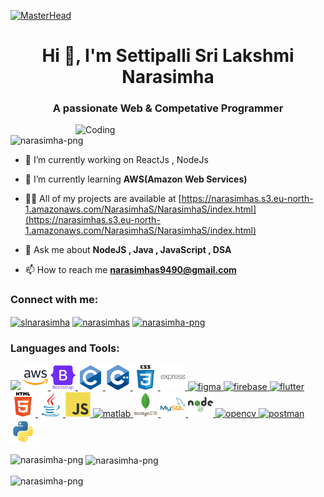 [![MasterHead](https://media.dev.to/dynamic/image/width=800%2Cheight=%2Cfit=scale-down%2Cgravity=auto%2Cformat=auto/https%3A%2F%2Fdev-to-uploads.s3.amazonaws.com%2Fuploads%2Farticles%2F8poooh7vsctzgstw6ent.gif)](https://narasimhas.s3.eu-north-1.amazonaws.com/NarasimhaS/NarasimhaS/index.html)
<h1 align="center">Hi 👋, I'm Settipalli Sri Lakshmi Narasimha</h1>
<h3 align="center">A passionate Web & Competative Programmer</h3>

<img align="right" alt="Coding" width="400" src="https://user-images.githubusercontent.com/74038190/216120981-b9507c36-0e04-4469-8e27-c99271b45ba5.png">

<p align="left"> <img src="https://komarev.com/ghpvc/?username=narasimha-png&label=Profile%20views&color=0e75b6&style=flat" alt="narasimha-png" /> </p>

- 🔭 I’m currently working on ReactJs , NodeJs

- 🌱 I’m currently learning **AWS(Amazon Web Services)**

- 👨‍💻 All of my projects are available at [https://narasimhas.s3.eu-north-1.amazonaws.com/NarasimhaS/NarasimhaS/index.html](https://narasimhas.s3.eu-north-1.amazonaws.com/NarasimhaS/NarasimhaS/index.html)

- 💬 Ask me about **NodeJS , Java , JavaScript , DSA**

- 📫 How to reach me **narasimhas9490@gmail.com**

<h3 align="left">Connect with me:</h3>
<p align="left">
<a href="https://linkedin.com/in/slnarasimha" target="blank"><img align="center" src="https://raw.githubusercontent.com/rahuldkjain/github-profile-readme-generator/master/src/images/icons/Social/linked-in-alt.svg" alt="slnarasimha" height="30" width="40" /></a>
<a href="https://www.codechef.com/users/narasimhas" target="blank"><img align="center" src="https://cdn.jsdelivr.net/npm/simple-icons@3.1.0/icons/codechef.svg" alt="narasimhas" height="30" width="40" /></a>
<a href="https://www.leetcode.com/narasimha-png" target="blank"><img align="center" src="https://raw.githubusercontent.com/rahuldkjain/github-profile-readme-generator/master/src/images/icons/Social/leet-code.svg" alt="narasimha-png" height="30" width="40" /></a>
</p>

<h3 align="left">Languages and Tools:</h3>
<p align="left"> <img src="https://th.bing.com/th/id/OIP.33CwBYkmnMfpA9Djup22JwHaHa?rs=1&pid=ImgDetMain" /></a> <a href="https://aws.amazon.com" target="_blank" rel="noreferrer"> <img src="https://raw.githubusercontent.com/devicons/devicon/master/icons/amazonwebservices/amazonwebservices-original-wordmark.svg" alt="aws" width="40" height="40"/> </a> <a href="https://getbootstrap.com" target="_blank" rel="noreferrer"> <img src="https://raw.githubusercontent.com/devicons/devicon/master/icons/bootstrap/bootstrap-plain-wordmark.svg" alt="bootstrap" width="40" height="40"/> </a> <a href="https://www.cprogramming.com/" target="_blank" rel="noreferrer"> <img src="https://raw.githubusercontent.com/devicons/devicon/master/icons/c/c-original.svg" alt="c" width="40" height="40"/> </a> <a href="https://www.w3schools.com/cpp/" target="_blank" rel="noreferrer"> <img src="https://raw.githubusercontent.com/devicons/devicon/master/icons/cplusplus/cplusplus-original.svg" alt="cplusplus" width="40" height="40"/> </a> <a href="https://www.w3schools.com/css/" target="_blank" rel="noreferrer"> <img src="https://raw.githubusercontent.com/devicons/devicon/master/icons/css3/css3-original-wordmark.svg" alt="css3" width="40" height="40"/> </a> <a href="https://expressjs.com" target="_blank" rel="noreferrer"> <img src="https://raw.githubusercontent.com/devicons/devicon/master/icons/express/express-original-wordmark.svg" alt="express" width="40" height="40"/> </a> <a href="https://www.figma.com/" target="_blank" rel="noreferrer"> <img src="https://www.vectorlogo.zone/logos/figma/figma-icon.svg" alt="figma" width="40" height="40"/> </a> <a href="https://firebase.google.com/" target="_blank" rel="noreferrer"> <img src="https://www.vectorlogo.zone/logos/firebase/firebase-icon.svg" alt="firebase" width="40" height="40"/> </a> <a href="https://flutter.dev" target="_blank" rel="noreferrer"> <img src="https://www.vectorlogo.zone/logos/flutterio/flutterio-icon.svg" alt="flutter" width="40" height="40"/> </a> <a href="https://www.w3.org/html/" target="_blank" rel="noreferrer"> <img src="https://raw.githubusercontent.com/devicons/devicon/master/icons/html5/html5-original-wordmark.svg" alt="html5" width="40" height="40"/> </a> <a href="https://www.java.com" target="_blank" rel="noreferrer"> <img src="https://raw.githubusercontent.com/devicons/devicon/master/icons/java/java-original.svg" alt="java" width="40" height="40"/> </a> <a href="https://developer.mozilla.org/en-US/docs/Web/JavaScript" target="_blank" rel="noreferrer"> <img src="https://raw.githubusercontent.com/devicons/devicon/master/icons/javascript/javascript-original.svg" alt="javascript" width="40" height="40"/> </a> <a href="https://www.mathworks.com/" target="_blank" rel="noreferrer"> <img src="https://upload.wikimedia.org/wikipedia/commons/2/21/Matlab_Logo.png" alt="matlab" width="40" height="40"/> </a> <a href="https://www.mongodb.com/" target="_blank" rel="noreferrer"> <img src="https://raw.githubusercontent.com/devicons/devicon/master/icons/mongodb/mongodb-original-wordmark.svg" alt="mongodb" width="40" height="40"/> </a> <a href="https://www.mysql.com/" target="_blank" rel="noreferrer"> <img src="https://raw.githubusercontent.com/devicons/devicon/master/icons/mysql/mysql-original-wordmark.svg" alt="mysql" width="40" height="40"/> </a> <a href="https://nodejs.org" target="_blank" rel="noreferrer"> <img src="https://raw.githubusercontent.com/devicons/devicon/master/icons/nodejs/nodejs-original-wordmark.svg" alt="nodejs" width="40" height="40"/> </a> <a href="https://opencv.org/" target="_blank" rel="noreferrer"> <img src="https://www.vectorlogo.zone/logos/opencv/opencv-icon.svg" alt="opencv" width="40" height="40"/> </a> <a href="https://postman.com" target="_blank" rel="noreferrer"> <img src="https://www.vectorlogo.zone/logos/getpostman/getpostman-icon.svg" alt="postman" width="40" height="40"/> </a> <a href="https://www.python.org" target="_blank" rel="noreferrer"> <img src="https://raw.githubusercontent.com/devicons/devicon/master/icons/python/python-original.svg" alt="python" width="40" height="40"/> </a>  </p>

<p><img align="left" src="https://github-readme-stats.vercel.app/api/top-langs?username=narasimha-png&show_icons=true&locale=en&layout=compact" alt="narasimha-png" /></p>

<p>&nbsp;<img align="center" src="https://github-readme-stats.vercel.app/api?username=narasimha-png&show_icons=true&locale=en" alt="narasimha-png" /></p>

<p><img align="center" src="https://github-readme-streak-stats.herokuapp.com/?user=narasimha-png&" alt="narasimha-png" /></p>
